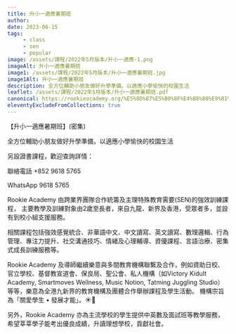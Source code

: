 ```yaml
---
title: 升小一適應暑期班
author:
date: 2023-06-15
tags: 
     - class
     - sen
     - popular
image: /assets/課程/2022年5月版本/升小一適應-1.png
imageAlt: 升小一適應暑期班
image1: /assets/課程/2022年5月版本/升小一適應暑期班.jpg
image1Alt: 升小一適應暑期班
description: 全方位輔助小朋友做好升學準備，以適應小學愉快的校園生活
leaflet: /assets/課程/2022年5月版本/升小一適應暑期班.pdf
canonical: https://rookieacademy.org/%E5%8D%87%E5%B0%8F%E4%B8%80%E9%81%A9%E6%87%89%E6%9A%91%E6%9C%9F%E7%8F%AD/
eleventyExcludeFromCollections: true
---
```

【升小一適應暑期班】(密集) 

全方位輔助小朋友做好升學準備，以適應小學愉快的校園生活

另設證書課程，歡迎查詢詳情：

聯絡電話 +852 9618 5765

WhatsApp 9618 5765

Rookie Academy 由跨業界團隊合作統籌及主理特殊教育需要(SEN)的強效訓練課程， 主要教學及訓練對象由2歲至長者，來自九龍、新界及香港，受眾者多，並設有到校小組支援服務。

相關課程包括強效感覺統合、非華語中文、中文讀寫、英文讀寫、數理邏輯、行為管理、專注力提升、社交溝通技巧、情緒及心理輔導、資優課程、言語治療、密集式成長訓練服務等。

Rookie Academy 及導師繼續樂意與多間教育機構聯繫及合作，例如資助日校、官立學校、基督教宣道會、保良局、聖公會、私人機構（如Victory Kidult Academy, Smartmoves Wellness, Music Notion, Tatming Juggling Studio）等等，樂意為全港九新界的教育機構及團體合作舉辦課程及學生活動。
機構宗旨為「關愛學生 • 發展才能」。☀️🌈

另外，Rookie Academy 亦為主流學校的學生提供中英數及面試班等教學服務，希望莘莘學子能考出優良成績，升讀理想學校，貢獻社會。
